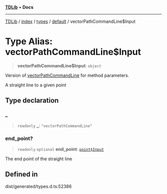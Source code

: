 [**TDLib**](../../../../../../README.md) • **Docs**

***

[TDLib](../../../../../../modules.md) / [index](../../../../../README.md) / [types](../../../README.md) / [default](../README.md) / vectorPathCommandLine$Input

# Type Alias: vectorPathCommandLine$Input

> **vectorPathCommandLine$Input**: `object`

Version of [vectorPathCommandLine](vectorPathCommandLine.md) for method parameters.

A straight line to a given point

## Type declaration

### \_

> `readonly` **\_**: `"vectorPathCommandLine"`

### end\_point?

> `readonly` `optional` **end\_point**: [`point$Input`](point$Input-1.md)

The end point of the straight line

## Defined in

dist/generated/types.d.ts:52386
